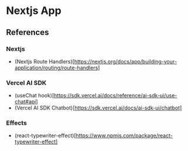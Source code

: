 # Nextjs App

## References
### Nextjs
- (Nextjs Route Handlers)[https://nextjs.org/docs/app/building-your-application/routing/route-handlers]

### Vercel AI SDK
- (useChat hook)[https://sdk.vercel.ai/docs/reference/ai-sdk-ui/use-chat#api]
- (Vercel AI SDK Chatbot)[https://sdk.vercel.ai/docs/ai-sdk-ui/chatbot]

### Effects
- (react-typewriter-effect)[https://www.npmjs.com/package/react-typewriter-effect]
